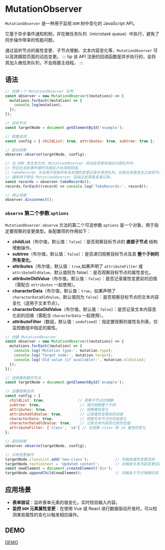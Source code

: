# MutationObserver

`MutationObserver` 是一种用于监视 `DOM` 树中变化的 JavaScript API。

它基于异步事件通知机制，并在微任务队列（microtask queue）中执行，避免了同步操作带来的性能问题。

通过监听节点的属性变更、子节点增删、文本内容变化等，`MutationObserver` 可以高效跟踪页面的动态变更。
::: tip
该 API 注册的回调函数是异步执行的，会将其加入微任务队列，不会阻塞主线程。
:::

## 语法
```js
// 创建一个 MutationObserver 实例
const observer = new MutationObserver((mutations) => {
  mutations.forEach((mutation) => {
    console.log(mutation);
  });
});

// 目标节点
const targetNode = document.getElementById('example');

// 配置选项
const config = { childList: true, attributes: true, subtree: true };

// 启动观察
observer.observe(targetNode, config);

// 当 DOM 发生变化时，MutationObserver 将这些变更存储在内部队列中，
// 然后在当前事件循环完成后才会调用回调。
// takeRecords 方法用于获取所有未处理的变更记录并清空队列，在新的变更发生之前将不会再触发回调。
// 通常用于想在 MutationObserver 回调之前获取变更记录。
const records = observer.takeRecords();
records.forEach((record) => console.log('TakeRecords:', record));

// 停止观察
observer.disconnect();
```

### `observe` 第二个参数 `options`

`MutationObserver.observe` 方法的第二个可选参数 `options` 是一个对象，用于指定要观察的变更类型。各配置项的作用如下：

- **childList**（布尔值，默认值：`false`）：是否观察目标节点的 **直接子节点** 结构增删操作。
- **subtree**（布尔值，默认值：`false`）：是否递归观察目标节点及其 **整个子树的所有变化**。
- **attributes**（布尔值，默认值：`true`,如果声明了 `attributeFilter` 或 `attributeOldValue`，默认值则为 false）：是否观察目标节点的属性变化。
- **attributeOldValue**（布尔值，默认值：`false`）：是否记录属性变更前的旧值（需配合 `attributes` 一起使用）。
- **characterData**（布尔值，默认值：`true`，如果声明了 `characterDataOldValue`，默认值则为 `false`）：是否观察目标节点的文本内容变化（适用于文本节点）。
- **characterDataOldValue**（布尔值，默认值：`false`）：是否记录文本内容变化前的旧值（需配合 `characterData` 一起使用）。
- **attributeFilter**（数组，默认值：`undefined`）：指定要观察的属性名列表，仅监控数组中指定的属性。
```javascript
// 创建 MutationObserver
const observer = new MutationObserver((mutations) => {
  mutations.forEach((mutation) => {
    console.log('Mutation type:', mutation.type);
    console.log('Target node:', mutation.target);
    console.log('Old value (if available):', mutation.oldValue);
  });
});

// 选择要观察的节点
const targetNode = document.getElementById('example');

// 设置观察选项
const config = {
  childList: true,               // 观察子节点的增删
  subtree: true,                  // 递归观察整个子树
  attributes: true,               // 观察属性变化
  attributeOldValue: true,        // 记录属性变更前的旧值
  characterData: true,            // 观察文本节点的内容变化
  characterDataOldValue: true,    // 记录文本内容变化前的旧值
  attributeFilter: ['class', 'id'] // 仅观察 class 和 id 属性的变化
};

// 启动观察
observer.observe(targetNode, config);

// 示例变更操作
targetNode.classList.add('new-class');            // 将触发属性变更回调
targetNode.textContent = 'Updated content';       // 将触发文本内容变更回调
const newElement = document.createElement('div');
targetNode.appendChild(newElement);               // 将触发子节点增删回调
```

## 应用场景
- **表单验证**：监听表单元素的值变化，实时校验输入内容。
- **监控 `DOM` 元素属性变更**：在使用 Vue 或 React 进行数据驱动开发时，可以检测某些属性的变化以触发相应操作。

## DEMO
[DEMO](https://star-adventure.vercel.app/demo/frontend/javascript/mutationObserver)
